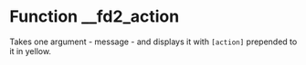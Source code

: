# Function __fd2_action

Takes one argument - message - and displays it with `[action]` prepended to it in yellow.
